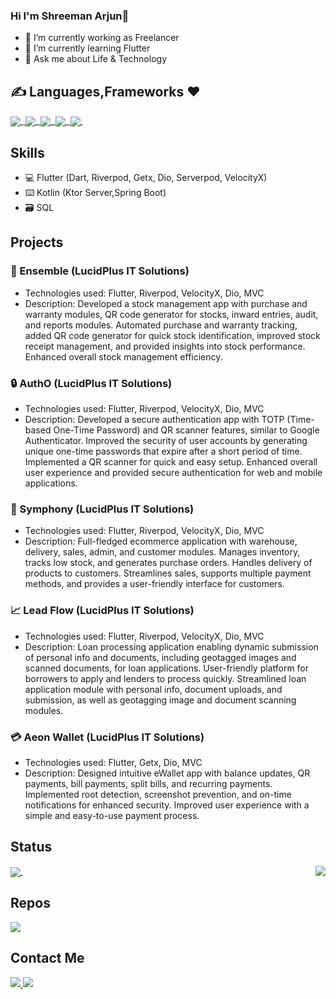  
 ### Hi I'm Shreeman Arjun👋
 - 🔭 I’m currently working as Freelancer
- 🌱 I’m currently learning Flutter 
- 💬 Ask me about Life & Technology
 
 ## ✍️ Languages,Frameworks ❤️
 <p float="right">
  
 <a href="">
  <img align="center" src="https://img.shields.io/badge/Flutter-02569B?style=for-the-badge&logo=flutter&logoColor=white" />&nbsp;
  <img align="center" src="https://img.shields.io/badge/Dart-0175C2?style=for-the-badge&logo=dart&logoColor=white" />&nbsp;
  <img align="center" src="https://img.shields.io/badge/Kotlin-0095D5?&style=for-the-badge&logo=kotlin&logoColor=white"/>&nbsp;
  <img align="center" src="https://img.shields.io/badge/Java-ED8B00?style=for-the-badge&logo=java&logoColor=whitehttps://img.shields.io/badge/Java-ED8B00?style=for-the-badge&logo=java&logoColor=white"/>&nbsp;
    <img align="center" src="https://img.shields.io/badge/firebase-ffca28?style=for-the-badge&logo=firebase&logoColor=black" />&nbsp;
  
</a>
  
</p>


## Skills

- 💻 Flutter (Dart, Riverpod, Getx, Dio, Serverpod, VelocityX)
- ⌨️ Kotlin (Ktor Server,Spring Boot)
- 🗃️ SQL

## Projects

### 🎯 Ensemble (LucidPlus IT Solutions)

- Technologies used: Flutter, Riverpod, VelocityX, Dio, MVC
- Description: Developed a stock management app with purchase and warranty modules, QR code generator for stocks, inward entries, audit, and reports modules. Automated purchase and warranty tracking, added QR code generator for quick stock identification, improved stock receipt management, and provided insights into stock performance. Enhanced overall stock management efficiency.

### 🔒 AuthO (LucidPlus IT Solutions)

- Technologies used: Flutter, Riverpod, VelocityX, Dio, MVC
- Description: Developed a secure authentication app with TOTP (Time-based One-Time Password) and QR scanner features, similar to Google Authenticator. Improved the security of user accounts by generating unique one-time passwords that expire after a short period of time. Implemented a QR scanner for quick and easy setup. Enhanced overall user experience and provided secure authentication for web and mobile applications.

### 🛒 Symphony (LucidPlus IT Solutions)

- Technologies used: Flutter, Riverpod, VelocityX, Dio, MVC
- Description: Full-fledged ecommerce application with warehouse, delivery, sales, admin, and customer modules. Manages inventory, tracks low stock, and generates purchase orders. Handles delivery of products to customers. Streamlines sales, supports multiple payment methods, and provides a user-friendly interface for customers.

### 📈 Lead Flow (LucidPlus IT Solutions)

- Technologies used: Flutter, Riverpod, VelocityX, Dio, MVC
- Description: Loan processing application enabling dynamic submission of personal info and documents, including geotagged images and scanned documents, for loan applications. User-friendly platform for borrowers to apply and lenders to process quickly. Streamlined loan application module with personal info, document uploads, and submission, as well as geotagging image and document scanning modules.

### 💳 Aeon Wallet (LucidPlus IT Solutions)

- Technologies used: Flutter, Getx, Dio, MVC
- Description: Designed intuitive eWallet app with balance updates, QR payments, bill payments, split bills, and recurring payments. Implemented root detection, screenshot prevention, and on-time notifications for enhanced security. Improved user experience with a simple and easy-to-use payment process.



 
 
 
 
 
## Status 


<p float="left">
<a href="">
  <img align="center" src="https://github-readme-stats.vercel.app/api?username=shreemanarjun&show_icons=true&theme=radical" />
</a>
 &nbsp;
  
<a href="">
  <img align="right" src="https://github-readme-stats.vercel.app/api/top-langs/?username=shreemanarjun&langs_count=8&hide=C++,makefile,javascript,html,css,C,c%2B%2B,swift,php,cmake,Objective-C)" />
</a>
&nbsp;

</p>

## Repos

<p float="left">

 
<a href="https://github.com/Shreemanarjun/whatsapp_clone">
  <img align="center" src="https://github-readme-stats.vercel.app/api/pin/?username=shreemanarjun&repo=whatsapp_clone" />
</a>

</p>


####
## Contact Me

<p float="left">
 <a href="https://www.linkedin.com/in/shreemanarjun/">
  <img align="bottom" src="https://img.shields.io/badge/LinkedIn-0077B5?style=for-the-badge&logo=linkedin&logoColor=white" />
</a>
  <a href="https://twitter.com/shreemanarjun/">
  <img align="bottom" src="https://img.shields.io/badge/Twitter-1DA1F2?style=for-the-badge&logo=twitter&logoColor=white" />
</a>
</p>






